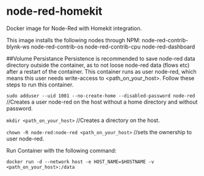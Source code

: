 # node-red-homekit
Docker image for Node-Red with Homekit integration.

This image installs the following nodes through NPM:
 node-red-contrib-blynk-ws
 node-red-contrib-os
 node-red-contrib-cpu
 node-red-dashboard
 
 ##Volume Persistance
Persistence is recommended to save node-red data directory outside the container, as to not loose node-red data (flows etc) after a restart of the container. This container runs as user node-red, which means this user needs write-access to <path_on_your_host>. Follow these steps to run this container.

`sudo adduser --uid 1001 --no-create-home --disabled-password node-red` //Creates a user node-red on the host without a home directory and without password.

`mkdir <path_on_your_host>` //Creates a directory on the host.

`chown -R node-red:node-red <path_on_your_host>` //sets the ownership to user node-red.

Run Container with the following command:

`docker run -d --network host -e HOST_NAME=$HOSTNAME -v <path_on_your_host>:/data`
